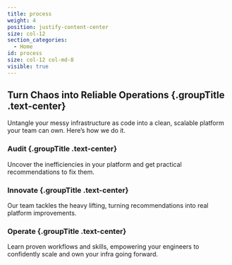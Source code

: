 ```yaml
---
title: process
weight: 4
position: justify-content-center
size: col-12
section_categories:
  - Home
id: process
size: col-12 col-md-8
visible: true
---
```

<div class="row justify-content-center text-center">

## Turn Chaos into Reliable Operations {.groupTitle .text-center}

<p class="font20">Untangle your messy infrastructure as code into a clean, scalable platform your team can own. Here’s how we do it.</p>

### Audit {.groupTitle .text-center}

Uncover the inefficiencies in your platform and get practical recommendations to fix them.

### Innovate {.groupTitle .text-center}

Our team tackles the heavy lifting, turning recommendations into real platform improvements.

### Operate {.groupTitle .text-center}

Learn proven workflows and skills, empowering your engineers to confidently scale and own your infra going forward.

</div>
